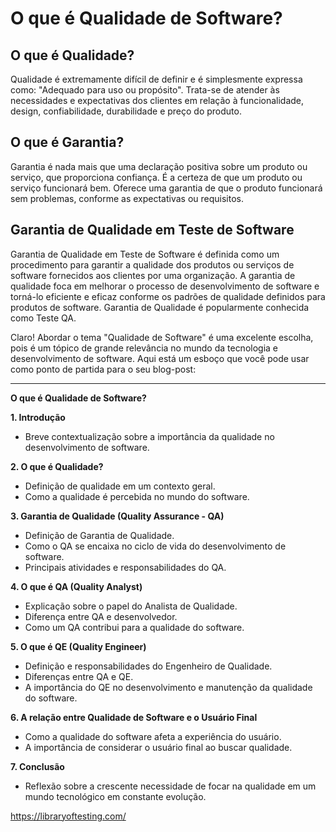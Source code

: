 # O que é Qualidade de Software?

## O que é Qualidade?

Qualidade é extremamente difícil de definir e é simplesmente expressa como: "Adequado para uso ou propósito". Trata-se de atender às necessidades e expectativas dos clientes em relação à funcionalidade, design, confiabilidade, durabilidade e preço do produto.

## O que é Garantia?

Garantia é nada mais que uma declaração positiva sobre um produto ou serviço, que proporciona confiança. É a certeza de que um produto ou serviço funcionará bem. Oferece uma garantia de que o produto funcionará sem problemas, conforme as expectativas ou requisitos.

## Garantia de Qualidade em Teste de Software

Garantia de Qualidade em Teste de Software é definida como um procedimento para garantir a qualidade dos produtos ou serviços de software fornecidos aos clientes por uma organização. A garantia de qualidade foca em melhorar o processo de desenvolvimento de software e torná-lo eficiente e eficaz conforme os padrões de qualidade definidos para produtos de software. Garantia de Qualidade é popularmente conhecida como Teste QA.

Claro! Abordar o tema "Qualidade de Software" é uma excelente escolha, pois é um tópico de grande relevância no mundo da tecnologia e desenvolvimento de software. Aqui está um esboço que você pode usar como ponto de partida para o seu blog-post:

---

**O que é Qualidade de Software?**

**1. Introdução**
- Breve contextualização sobre a importância da qualidade no desenvolvimento de software.

**2. O que é Qualidade?**
- Definição de qualidade em um contexto geral.
- Como a qualidade é percebida no mundo do software.

**3. Garantia de Qualidade (Quality Assurance - QA)**
- Definição de Garantia de Qualidade.
- Como o QA se encaixa no ciclo de vida do desenvolvimento de software.
- Principais atividades e responsabilidades do QA.

**4. O que é QA (Quality Analyst)**
- Explicação sobre o papel do Analista de Qualidade.
- Diferença entre QA e desenvolvedor.
- Como um QA contribui para a qualidade do software.

**5. O que é QE (Quality Engineer)**
- Definição e responsabilidades do Engenheiro de Qualidade.
- Diferenças entre QA e QE.
- A importância do QE no desenvolvimento e manutenção da qualidade do software.

**6. A relação entre Qualidade de Software e o Usuário Final**
- Como a qualidade do software afeta a experiência do usuário.
- A importância de considerar o usuário final ao buscar qualidade.

**7. Conclusão**
- Reflexão sobre a crescente necessidade de focar na qualidade em um mundo tecnológico em constante evolução.


https://libraryoftesting.com/